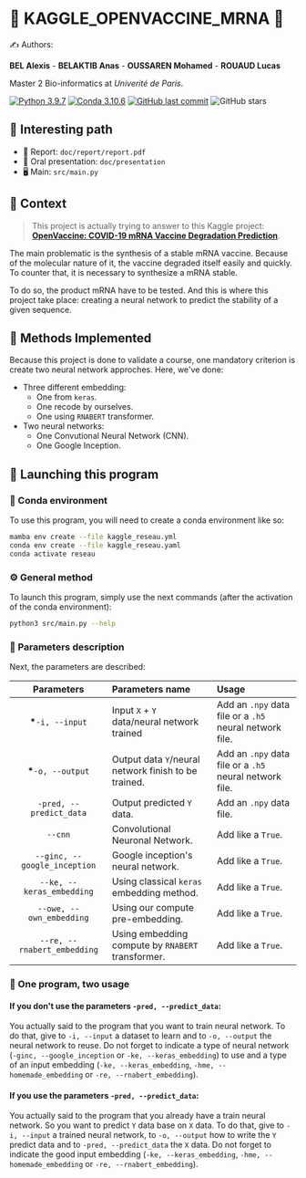 # 🦙 KAGGLE_OPENVACCINE_MRNA 🦙

✍ Authors:

**BEL Alexis** - **BELAKTIB Anas** - **OUSSAREN Mohamed** - **ROUAUD Lucas**

Master 2 Bio-informatics at *Univerité de Paris*.

[![Python 3.9.7](https://img.shields.io/badge/python-%E2%89%A5_3.9.7-blue.svg)](https://www.python.org/downloads/release/python-397/)
[![Conda 3.10.6](https://img.shields.io/badge/miniconda-%E2%89%A5_3.10.6-green.svg)](https://docs.conda.io/en/latest/miniconda.html)
[![GitHub last commit](https://img.shields.io/github/last-commit/FilouPlains/KAGGLE_OPENVACCINE_MRNA.svg)](https://github.com/FilouPlains/KAGGLE_OPENVACCINE_MRNA)
![GitHub stars](https://img.shields.io/github/stars/FilouPlains/KAGGLE_OPENVACCINE_MRNA.svg?style=social)

## 🔎 Interesting path
- 📑 Report: `doc/report/report.pdf`
- 📢 Oral presentation: `doc/presentation`
- 🖥 Main: `src/main.py`

## 🤔 Context

> This project is actually trying to answer to this Kaggle project: [**OpenVaccine: COVID-19 mRNA Vaccine Degradation Prediction**](https://www.kaggle.com/competitions/stanford-covid-vaccine).

The main problematic is the synthesis of a stable mRNA vaccine. Because of the molecular nature of it, the vaccine degraded itself easily and quickly. To counter that, it is necessary to synthesize a mRNA stable.

To do so, the product mRNA have to be tested. And this is where this project take place: creating a neural network to predict the stability of a given sequence.

## 🧐 Methods Implemented

Because this project is done to validate a course, one mandatory criterion is create two neural network approches. Here, we've done:
- Three different embedding:
  - One from `keras`.
  - One recode by ourselves.
  - One using `RNABERT` transformer.
- Two neural networks:
  - One Convutional Neural Network (CNN).
  - One Google Inception.

## 🚀 Launching this program

### 🐍 Conda environment

To use this program, you will need to create a conda environment like so:

```bash
mamba env create --file kaggle_reseau.yml
conda env create --file kaggle_reseau.yaml
conda activate reseau
```

### ⚙️ General method

To launch this program, simply use the next commands (after the activation of the conda environment):

```bash
python3 src/main.py --help
```

### 🔎 Parameters description

Next, the parameters are described:



|        **Parameters**        | **Parameters name**                                  | **Usage**                                               |
| :--------------------------: | :--------------------------------------------------- | :------------------------------------------------------ |
|     **\***`-i, --input`      | Input `X` + `Y` data/neural network trained          | Add an `.npy` data file or a `.h5` neural network file. |
|     **\***`-o, --output`     | Output data `Y`/neural network finish to be trained. | Add an `.npy` data file or a `.h5`   neural network file. |
|   `-pred, --predict_data`    | Output predicted `Y` data.                           | Add an `.npy` data file.                                |
|           `--cnn`            | Convolutional Neuronal Network.                      | Add like a `True`.                                      |
|`--ginc, --google_inception`  | Google inception's neural network.                   | Add like a `True`.                                      |
|  `--ke, --keras_embedding`   | Using classical `keras` embedding method.            | Add like a `True`.                                      |
|   `--owe, --own_embedding`   | Using our compute pre-embedding.                     | Add like a `True`.                                      |
| `--re, --rnabert_embedding`  | Using embedding compute by `RNABERT` transformer.    | Add like a `True`.                                      |

### 🧠 One program, two usage

#### **If you don't use the parameters `-pred, --predict_data`:**

You actually said to the program that you want to train neural network. To do that, give to `-i, --input` a dataset to learn and to `-o, --output` the neural network to reuse. Do not forget to indicate a type of neural network (`-ginc, --google_inception` or `-ke, --keras_embedding`) to use and a type of an input embedding (`-ke, --keras_embedding`, `-hme, --homemade_embedding` or `-re, --rnabert_embedding`).

#### **If you use the parameters `-pred, --predict_data`:**

You actually said to the program that you already have a train neural network. So you want to predict `Y` data base on `X` data. To do that, give to `-i, --input` a trained neural network, to `-o, --output` how to write the `Y` predict data and to `-pred, --predict_data` the `X` data. Do not forget to indicate the good input embedding (`-ke, --keras_embedding`, `-hme, --homemade_embedding` or `-re, --rnabert_embedding`).
